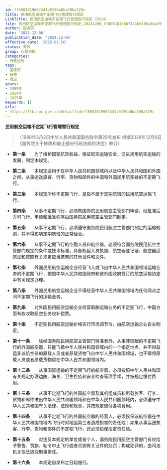 ```yaml
---
id: ff8081819667441b0196a8baf06a329c
title: 民用航空运输不定期飞行管理暂行规定
LinkTitle: 民用航空运输不定期飞行管理暂行规定（2024）
file: 民用航空运输不定期飞行管理暂行规定_20241206_ff8081819667441b0196a8baf06a329c.docx
author: 国务院
date: '2024-12-06'
publication_date: '2024-12-06'
effective_date: '2025-01-20'
status: 有效
group: 行政法规
categories:
- 行政法规
tags:
- 国务院
- 有效
- 规定
years:
- 1989年
- 2024年
- 2025年
keywords: []
urls:
- https://flk.npc.gov.cn/detail?id=ff8081819667441b0196a8baf06a329c
---
```


**民用航空运输不定期飞行管理暂行规定**

> （1989年3月2日中华人民共和国国务院令第29号发布 根据2024年12月6日《国务院关于修改和废止部分行政法规的决定》修订）

- **第一条**　　为了维护国家航空权益，保证航空运输安全，促进民用航空运输的发展，制定本规定。

- **第二条**　　本规定适用于在中华人民共和国领域内以及中华人民共和国和外国之间，从事运送旅客、行李、货物和邮件的中国和外国民用航空器的不定期飞行。

- **第三条**　　本规定所称不定期飞行，是指不属于定期航班的民用航空运输飞行。

- **第四条**　　从事不定期飞行，必须向国务院民用航空主管部门申请，经批准后方可飞行。申请和批准程序由国务院民用航空主管部门制定。

- **第五条**　　从事不定期飞行，必须遵守国务院民用航空主管部门制定的运输规则，并不得影响定期航班的正常经营。

- **第六条**　　从事不定期飞行的空勤人员和航空器，必须符合国务院民用航空主管部门规定的条件或技术标准，具备机组人员执照、航空器登记证、航空器适航证和按照有关规定应当携带的其他证件和文件。

- **第七条**　　外国民用航空运输企业经营飞入或飞出中华人民共和国领域运输业务的不定期飞行，按照中华人民共和国政府和该外国政府签订的航空运输协定中有关规定办理。

- **第八条**　　外国民用航空运输企业不得经营中华人民共和国领域内任何两点之间不定期飞行的运输业务。

- **第九条**　　对外国民用航空运输企业经营取酬运输业务的不定期飞行，中国方面有权收取航空业务权补偿费。

- **第十条**　　不定期民用航空运输价格实行市场调节价，由航空运输企业自主制定。

- **第十一条**　　除经国务院民用航空主管部门特准者外，从事非取酬的不定期飞行的外国航空器，只能飞抵中华人民共和国领域内的一个指定地点，并不得载运非该航空器的原载人员或者原载货物飞出中华人民共和国领域，也不得将原载人员或者原载货物留在中华人民共和国领域内。

- **第十二条**　　从事国际运输的不定期飞行的航空器，必须按照中华人民共和国有关规定办理边防、海关、卫生检疫和安全检查等项手续，并按规定缴付费用。

- **第十三条**　　从事不定期飞行的外国航空器及其机组成员和所载旅客、行李、货物和邮件进出中华人民共和国领域和在中华人民共和国领域内，必须遵守中华人民共和国有关法律、法规和规章，并按规定缴付各项费用。

- **第十四条**　　从事不定期飞行的外国航空器的经营人，必须投保该航空器在中华人民共和国领域内飞行时对地面第三者造成损害的责任险；如果从事运送旅客、行李、货物和邮件的不定期飞行，还必须投保法定责任险。

- **第十五条**　　对违反本规定的单位或者个人，国务院民用航空主管部门有权给予警告、罚款、勒令中止飞行或者吊销有关证件的处罚；构成犯罪的，由司法机关依法追究刑事责任。

- **第十六条**　　本规定自发布之日起施行。
